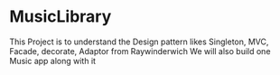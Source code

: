 # MusicLibrary
This Project is to understand the Design pattern likes Singleton, MVC, Facade, decorate, Adaptor from
Raywinderwich
We will also build one Music app along with it
